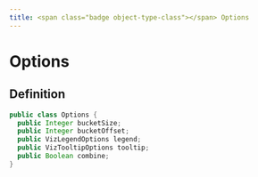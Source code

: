 ```yaml
---
title: <span class="badge object-type-class"></span> Options
---
```

# <span class="badge object-type-class"></span> Options

## Definition

```java
public class Options {
  public Integer bucketSize;
  public Integer bucketOffset;
  public VizLegendOptions legend;
  public VizTooltipOptions tooltip;
  public Boolean combine;
}
```

